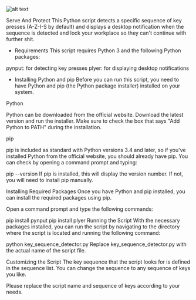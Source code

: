 ![alt text](https://github.com/vasil-lyubenov/serve_and_protect/logo.png?raw=true)

Serve And Protect
This Python script detects a specific sequence of key presses (A-Z-I-S by default) and displays a desktop notification when the sequence is detected and lock your workplace so they can't continue with further shit.

- Requirements
This script requires Python 3 and the following Python packages:

pynput: for detecting key presses
plyer: for displaying desktop notifications

- Installing Python and pip
Before you can run this script, you need to have Python and pip (the Python package installer) installed on your system.

Python

Python can be downloaded from the official website. Download the latest version and run the installer. Make sure to check the box that says "Add Python to PATH" during the installation.

pip

pip is included as standard with Python versions 3.4 and later, so if you've installed Python from the official website, you should already have pip. You can check by opening a command prompt and typing:

pip --version
If pip is installed, this will display the version number. If not, you will need to install pip manually.

Installing Required Packages
Once you have Python and pip installed, you can install the required packages using pip.

Open a command prompt and type the following commands:

pip install pynput
pip install plyer
Running the Script
With the necessary packages installed, you can run the script by navigating to the directory where the script is located and running the following command:

python key_sequence_detector.py
Replace key_sequence_detector.py with the actual name of the script file.

Customizing the Script
The key sequence that the script looks for is defined in the sequence list. You can change the sequence to any sequence of keys you like.

Please replace the script name and sequence of keys according to your needs.